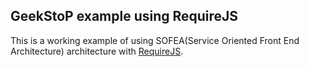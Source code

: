 ## GeekStoP example using RequireJS

This is a working example of using SOFEA(Service Oriented Front End Architecture) architecture with [RequireJS](http://requirejs.org). 

